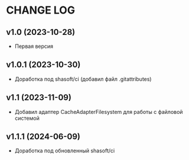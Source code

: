 CHANGE LOG
==========

## v1.0 (2023-10-28)
* Первая версия

## v1.0.1 (2023-10-30)
* Доработка под shasoft/ci (добавил файл .gitattributes)

## v1.1 (2023-11-09)
* Добавил адаптер CacheAdapterFilesystem для работы с файловой  системой

## v1.1.1 (2024-06-09)
* Доработка под обновленный shasoft/ci